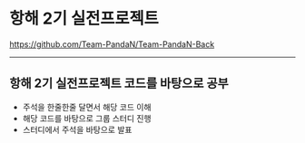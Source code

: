 # 항해 2기 실전프로젝트
https://github.com/Team-PandaN/Team-PandaN-Back

----

## 항해 2기 실전프로젝트 코드를 바탕으로 공부
 
- 주석을 한줄한줄 달면서 해당 코드 이해
- 해당 코드를 바탕으로 그룹 스터디 진행
- 스터디에서 주석을 바탕으로 발표